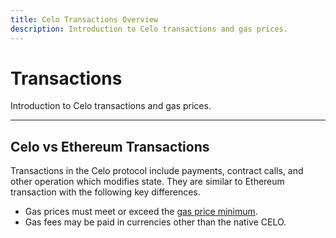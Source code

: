 ```yaml
---
title: Celo Transactions Overview
description: Introduction to Celo transactions and gas prices.
---
```


# Transactions

Introduction to Celo transactions and gas prices.

---

## Celo vs Ethereum Transactions

Transactions in the Celo protocol include payments, contract calls, and other operation which modifies state. They are similar to Ethereum transaction with the following key differences.

- Gas prices must meet or exceed the [gas price minimum](/protocol/transaction/gas-pricing).
- Gas fees may be paid in currencies other than the native CELO.
